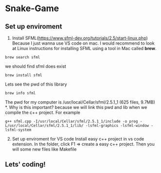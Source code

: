 # Snake-Game
## Set up enviroment  
 1. Install SFML(https://www.sfml-dev.org/tutorials/2.5/start-linux.php)  
  Because I just wanna use VS code on mac. I would recommend to look at Linux instructions for installing SFML using a tool in Mac called **brew**. 
  ```shell
  brew search sfml
  ```
  we should find sfml does exist

  ```shell
  brew install sfml
  ```
  Lets see the pwd of this library
  ```shell
  brew info sfml
  ```
  The pwd for my computer is /usr/local/Cellar/sfml/2.5.1_1 (625 files, 9.7MB) *. 
  Why is this important? because we will link this pwd and lib when we compile the c++ project. For example 
  ```shell
  g++ sfml.cpp -I/usr/local/Cellar/sfml/2.5.1_1/include -o prog -L/usr/local/Cellar/sfml/2.5.1_1/lib/ -lsfml-graphics -lsfml-window -lsfml-system
  ```
2. Set up enviroment for VS code
  Install easy c++ project in vs code extension. 
  In the folder, click F1 => create a easy c++ project. Then you will some new files like Makefile  
 
## Lets' coding!
